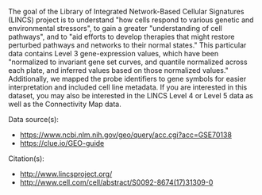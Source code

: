 The goal of the Library of Integrated Network-Based Cellular Signatures (LINCS) project is to understand "how cells respond to various genetic and environmental stressors", to gain a greater "understanding of cell pathways", and to "aid efforts to develop therapies that might restore perturbed pathways and networks to their normal states." This particular data contains Level 3 gene-expression values, which have been "normalized to invariant gene set curves, and quantile normalized across each plate, and inferred values based on those normalized values." Additionally, we mapped the probe identifiers to gene symbols for easier interpretation and included cell line metadata. If you are interested in this dataset, you may also be interested in the LINCS Level 4 or Level 5 data as well as the Connectivity Map data.

Data source(s):

* https://www.ncbi.nlm.nih.gov/geo/query/acc.cgi?acc=GSE70138
* https://clue.io/GEO-guide

Citation(s):

* http://www.lincsproject.org/
* http://www.cell.com/cell/abstract/S0092-8674(17)31309-0
